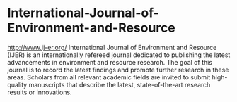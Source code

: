International-Journal-of-Environment-and-Resource
=================================================

http://www.ij-er.org/
International Journal of Environment and Resource (IJER) is an internationally refereed journal dedicated to publishing the latest advancements in environment and resource research. The goal of this journal is to record the latest findings and promote further research in these areas. Scholars from all relevant academic fields are invited to submit high-quality manuscripts that describe the latest, state-of-the-art research results or innovations.
